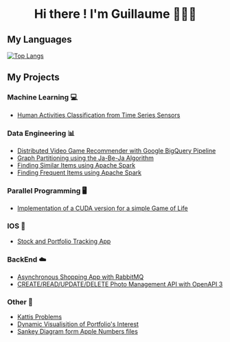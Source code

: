 <div align="center">
  <h1> Hi there ! I'm Guillaume 👋👨‍💻 </h1>
</div>

<!--
[![GitHub stats](https://github-readme-stats.vercel.app/api?username=glongrais&show_icons=true&hide=issues&bg_color=30,e96443,904e95&title_color=fff&text_color=fff&icon_color=fff)](https://github.com/glongrais)
-->

## My Languages

[![Top Langs](https://github-readme-stats.vercel.app/api/top-langs/?username=glongrais&layout=compact&bg_color=30,e96443,904e95&title_color=fff&text_color=fff)](https://github.com/glongrais)

## My Projects

### Machine Learning 💻

* [Human Activities Classification from Time Series Sensors](https://github.com/glongrais/Time_Series_Classification)

### Data Engineering 📊

* [Distributed Video Game Recommender with Google BigQuery Pipeline](https://github.com/glongrais/Recommender_Blacknut)
* [Graph Partitioning using the Ja-Be-Ja Algorithm](https://github.com/glongrais/Data_Mining_Grah_Partioning)
* [Finding Similar Items using Apache Spark](https://github.com/glongrais/Data_Mining_Similar_Items)
* [Finding Frequent Items using Apache Spark](https://github.com/glongrais/Data_Mining_Frequent_Item)

### Parallel Programming 🖥

* [Implementation of a CUDA version for a simple Game of Life](https://github.com/glongrais/Parallel_GPU_TP6)

### IOS 📱

* [Stock and Portfolio Tracking App](https://github.com/glongrais/StockTracker)

### BackEnd ☁️

* [Asynchronous Shopping App with RabbitMQ](https://github.com/glongrais/Messenger_RabbitMQ)
* [CREATE/READ/UPDATE/DELETE Photo Management API with OpenAPI 3](https://github.com/glongrais/OpenAPI_Photo_Management)

### Other 🔭

* [Kattis Problems](https://github.com/glongrais/Kattis_Problems)
* [Dynamic Visualisition of Portfolio's Interest](https://github.com/glongrais/Portfolio_Interest_Visualisation)
* [Sankey Diagram form Apple Numbers files](https://github.com/glongrais/Sankey_Visualisation)

<!--
**glongrais/glongrais** is a ✨ _special_ ✨ repository because its `README.md` (this file) appears on your GitHub profile.

Here are some ideas to get you started:

- 🔭 I’m currently working on ...
- 🌱 I’m currently learning ...
- 👯 I’m looking to collaborate on ...
- 🤔 I’m looking for help with ...
- 💬 Ask me about ...
- 📫 How to reach me: ...
- 😄 Pronouns: ...
- ⚡ Fun fact: ...
-->
